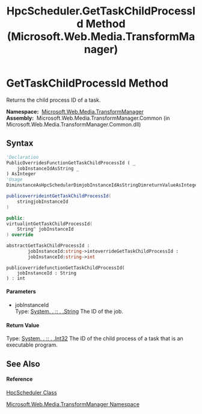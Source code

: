 ﻿---
title: HpcScheduler.GetTaskChildProcessId Method  (Microsoft.Web.Media.TransformManager)
TOCTitle: GetTaskChildProcessId Method
ms:assetid: M:Microsoft.Web.Media.TransformManager.HpcScheduler.GetTaskChildProcessId(System.String)
ms:mtpsurl: https://msdn.microsoft.com/en-us/library/microsoft.web.media.transformmanager.hpcscheduler.gettaskchildprocessid(v=VS.90)
ms:contentKeyID: 35520917
ms.date: 06/14/2012
mtps_version: v=VS.90
f1_keywords:
- Microsoft.Web.Media.TransformManager.HpcScheduler.GetTaskChildProcessId
dev_langs:
- CSharp
- JScript
- VB
- FSharp
- c++
api_location:
- Microsoft.Web.Media.TransformManager.Common.dll
api_name:
- Microsoft.Web.Media.TransformManager.HpcScheduler.GetTaskChildProcessId
api_type:
- Managed
topic_type:
- apiref
- kbSyntax
product_family_name: VS
ROBOTS: INDEX,FOLLOW
---

# GetTaskChildProcessId Method

Returns the child process ID of a task.

**Namespace:**  [Microsoft.Web.Media.TransformManager](microsoft-web-media-transformmanager-namespace.md)  
**Assembly:**  Microsoft.Web.Media.TransformManager.Common (in Microsoft.Web.Media.TransformManager.Common.dll)

## Syntax

``` vb
'Declaration
PublicOverridesFunctionGetTaskChildProcessId ( _
    jobInstanceIdAsString _
) AsInteger
'Usage
DiminstanceAsHpcSchedulerDimjobInstanceIdAsStringDimreturnValueAsIntegerreturnValue = instance.GetTaskChildProcessId(jobInstanceId)
```

``` csharp
publicoverrideintGetTaskChildProcessId(
    stringjobInstanceId
)
```

``` c++
public:
virtualintGetTaskChildProcessId(
    String^ jobInstanceId
) override
```

``` fsharp
abstractGetTaskChildProcessId : 
        jobInstanceId:string->intoverrideGetTaskChildProcessId : 
        jobInstanceId:string->int
```

``` jscript
publicoverridefunctionGetTaskChildProcessId(
    jobInstanceId : String
) : int
```

#### Parameters

  - jobInstanceId  
    Type: [System. . :: . .String](https://msdn.microsoft.com/en-us/library/s1wwdcbf\(v=vs.90\))  
    The ID of the job.  

#### Return Value

Type: [System. . :: . .Int32](https://msdn.microsoft.com/en-us/library/td2s409d\(v=vs.90\))  
The ID of the child process of a task that is an executable program.  

## See Also

#### Reference

[HpcScheduler Class](hpcscheduler-class-microsoft-web-media-transformmanager.md)

[Microsoft.Web.Media.TransformManager Namespace](microsoft-web-media-transformmanager-namespace.md)

